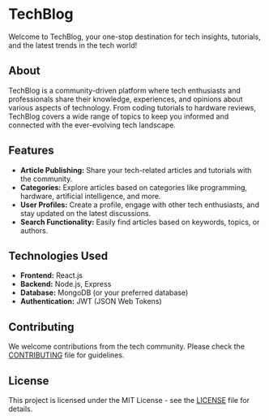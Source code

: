 # TechBlog

Welcome to TechBlog, your one-stop destination for tech insights, tutorials, and the latest trends in the tech world!

## About

TechBlog is a community-driven platform where tech enthusiasts and professionals share their knowledge, experiences, and opinions about various aspects of technology. From coding tutorials to hardware reviews, TechBlog covers a wide range of topics to keep you informed and connected with the ever-evolving tech landscape.

## Features

- **Article Publishing:** Share your tech-related articles and tutorials with the community.
- **Categories:** Explore articles based on categories like programming, hardware, artificial intelligence, and more.
- **User Profiles:** Create a profile, engage with other tech enthusiasts, and stay updated on the latest discussions.
- **Search Functionality:** Easily find articles based on keywords, topics, or authors.

## Technologies Used

- **Frontend:** React.js
- **Backend:** Node.js, Express
- **Database:** MongoDB (or your preferred database)
- **Authentication:** JWT (JSON Web Tokens)

## Contributing

We welcome contributions from the tech community. Please check the [CONTRIBUTING](CONTRIBUTING.md) file for guidelines.

## License

This project is licensed under the MIT License - see the [LICENSE](LICENSE) file for details.
